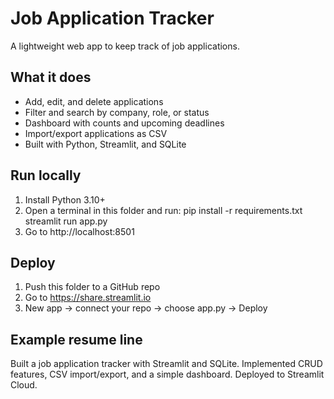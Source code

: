 # Job Application Tracker

A lightweight web app to keep track of job applications.

## What it does
- Add, edit, and delete applications
- Filter and search by company, role, or status
- Dashboard with counts and upcoming deadlines
- Import/export applications as CSV
- Built with Python, Streamlit, and SQLite

## Run locally
1. Install Python 3.10+
2. Open a terminal in this folder and run:
pip install -r requirements.txt
streamlit run app.py
3. Go to http://localhost:8501

## Deploy
1. Push this folder to a GitHub repo
2. Go to https://share.streamlit.io
3. New app → connect your repo → choose app.py → Deploy

## Example resume line
Built a job application tracker with Streamlit and SQLite. Implemented CRUD features, CSV import/export, and a simple dashboard. Deployed to Streamlit Cloud.
